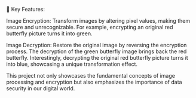 🔑 Key Features:

Image Encryption: Transform images by altering pixel values, making them secure and unrecognizable.
For example, encrypting an original red butterfly picture turns it into green.

Image Decryption: Restore the original image by reversing the encryption process.
The decryption of the green butterfly image brings back the red butterfly.
Interestingly, decrypting the original red butterfly picture turns it into blue, showcasing a unique transformation effect.

This project not only showcases the fundamental concepts of image processing and encryption but also emphasizes the importance of data security in our digital world.
